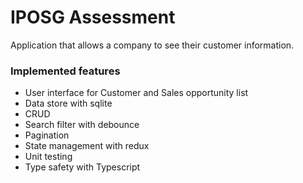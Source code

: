# IPOSG Assessment

Application that allows a company to see their customer information.

### Implemented features

- User interface for Customer and Sales opportunity list
- Data store with sqlite
- CRUD
- Search filter with debounce
- Pagination
- State management with redux
- Unit testing
- Type safety with Typescript
